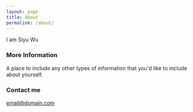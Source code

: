 ```yaml
---
layout: page
title: About
permalink: /about/
---
```


I am Siyu Wu

### More Information

A place to include any other types of information that you'd like to include about yourself.

### Contact me

[email@domain.com](mailto:email@domain.com)
